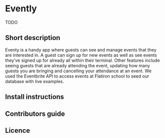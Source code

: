 # Evently

TODO

## Short description
Eventy is a handy app where guests can see and manage events that they are interested in. A guest can sign up for new events as well as see events they’ve signed up for already all within their terminal. Other features include seeing guests that are already attending the event, updating how many guests you are bringing and cancelling your attendance at an event. We used the Eventbrite API to access events at Flatiron school to seed our database with live examples.

## Install instructions

## Contributors guide

## Licence
